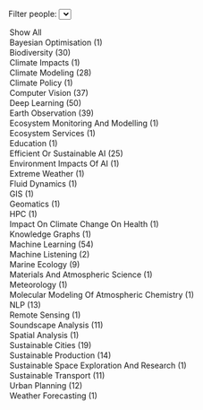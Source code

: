 <label for="tagFilter">Filter people:</label>
<select id="tagFilter">
<option value="all">Show All</option>
<option value="Bayesian Optimisation">Bayesian Optimisation (1)</option>
<option value="Biodiversity">Biodiversity (30)</option>
<option value="Climate Impacts">Climate Impacts (1)</option>
<option value="Climate Modeling">Climate Modeling (28)</option>
<option value="Climate Policy">Climate Policy (1)</option>
<option value="Computer Vision">Computer Vision (37)</option>
<option value="Deep Learning">Deep Learning (50)</option>
<option value="Earth Observation">Earth Observation (39)</option>
<option value="Ecosystem Monitoring And Modelling">Ecosystem Monitoring And Modelling (1)</option>
<option value="Ecosystem Services">Ecosystem Services (1)</option>
<option value="Education">Education (1)</option>
<option value="Efficient Or Sustainable AI">Efficient Or Sustainable AI (25)</option>
<option value="Environment Impacts Of AI">Environment Impacts Of AI (1)</option>
<option value="Extreme Weather">Extreme Weather (1)</option>
<option value="Fluid Dynamics">Fluid Dynamics (1)</option>
<option value="GIS">GIS (1)</option>
<option value="Geomatics">Geomatics (1)</option>
<option value="HPC">HPC (1)</option>
<option value="Impact On Climate Change On Health">Impact On Climate Change On Health (1)</option>
<option value="Knowledge Graphs">Knowledge Graphs (1)</option>
<option value="Machine Learning">Machine Learning (54)</option>
<option value="Machine Listening">Machine Listening (2)</option>
<option value="Marine Ecology">Marine Ecology (9)</option>
<option value="Materials And Atmospheric Science">Materials And Atmospheric Science (1)</option>
<option value="Meteorology">Meteorology (1)</option>
<option value="Molecular Modeling Of Atmospheric Chemistry">Molecular Modeling Of Atmospheric Chemistry (1)</option>
<option value="NLP">NLP (13)</option>
<option value="Remote Sensing">Remote Sensing (1)</option>
<option value="Soundscape Analysis">Soundscape Analysis (11)</option>
<option value="Spatial Analysis">Spatial Analysis (1)</option>
<option value="Sustainable Cities">Sustainable Cities (19)</option>
<option value="Sustainable Production">Sustainable Production (14)</option>
<option value="Sustainable Space Exploration And Research">Sustainable Space Exploration And Research (1)</option>
<option value="Sustainable Transport">Sustainable Transport (11)</option>
<option value="Urban Planning">Urban Planning (12)</option>
<option value="Weather Forecasting">Weather Forecasting (1)</option></select>

<script>
        document.getElementById('tagFilter').addEventListener('change', function () {
            const selectedTag = this.value;
            document.querySelectorAll('.content').forEach(div => {
                const tags = div.getAttribute('data-tags').split(',');
                if (selectedTag === 'all' || tags.includes(selectedTag)) {
                    div.classList.remove('hidden');
                } else {
                    div.classList.add('hidden');
                }
            });
        });
</script>

